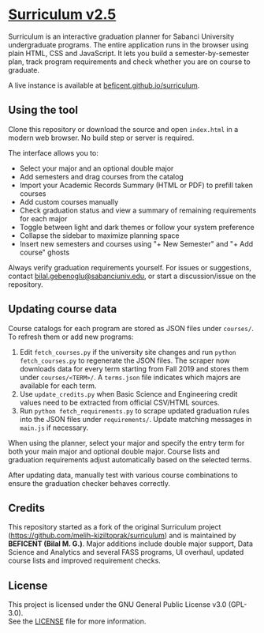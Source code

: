 # [Surriculum v2.5](https://beficent.github.io/surriculum/)

Surriculum is an interactive graduation planner for Sabanci University undergraduate programs. The entire application runs in the browser using plain HTML, CSS and JavaScript. It lets you build a semester-by-semester plan, track program requirements and check whether you are on course to graduate.

A live instance is available at [beficent.github.io/surriculum](https://beficent.github.io/surriculum/).

## Using the tool

Clone this repository or download the source and open `index.html` in a modern web browser. No build step or server is required.

The interface allows you to:

- Select your major and an optional double major
- Add semesters and drag courses from the catalog
- Import your Academic Records Summary (HTML or PDF) to prefill taken courses
- Add custom courses manually
- Check graduation status and view a summary of remaining requirements for each major
- Toggle between light and dark themes or follow your system preference
- Collapse the sidebar to maximize planning space
- Insert new semesters and courses using "+ New Semester" and "+ Add course" ghosts

Always verify graduation requirements yourself. For issues or suggestions, contact [bilal.gebenoglu@sabanciuniv.edu](mailto:bilal.gebenoglu@sabanciuniv.edu), or start a discussion/issue on the repository.

## Updating course data

Course catalogs for each program are stored as JSON files under `courses/`. To refresh them or add new programs:

1. Edit `fetch_courses.py` if the university site changes and run `python fetch_courses.py` to regenerate the JSON files. The scraper now downloads data for every term starting from Fall 2019 and stores them under `courses/<TERM>/`. A `terms.json` file indicates which majors are available for each term.
2. Use `update_credits.py` when Basic Science and Engineering credit values need to be extracted from official CSV/HTML sources.
3. Run `python fetch_requirements.py` to scrape updated graduation rules into the JSON files under `requirements/`. Update matching messages in `main.js` if necessary.

When using the planner, select your major and specify the entry term for both your main major and optional double major. Course lists and graduation requirements adjust automatically based on the selected terms.

After updating data, manually test with various course combinations to ensure the graduation checker behaves correctly.

## Credits

This repository started as a fork of the original Surriculum project (https://github.com/melih-kiziltoprak/surriculum) and is maintained by **BEFICENT (Bilal M. G.)**. Major additions include double major support, Data Science and Analytics and several FASS programs, UI overhaul, updated course lists and improved requirement checks.

## License

This project is licensed under the GNU General Public License v3.0 (GPL-3.0).  
See the [LICENSE](./LICENSE) file for more information.

